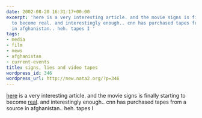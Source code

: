```yaml
---
date: 2002-08-20 16:31:17+00:00
excerpt: 'here is a very interesting article. and the movie signs is finally starting
  to become real. and interestingly enough.. cnn has purchased tapes from a source
  in afghanistan.. heh. tapes I '
tags:
- media
- film
- news
- afghanistan
- current-events
title: signs, lies and video tapes
wordpress_id: 346
wordpress_url: http://new.nata2.org/?p=346
---
```


<a href="http://www.scoop.co.nz/mason/stories/HL0208/S00068.htm">here</a> is a very interesting article. and the movie signs is finally starting to become <a href="http://www.timesonline.co.uk/article/0,,3-389122,00.html">real</a>. and interestingly enough.. cnn has purchased tapes from a source in afghanistan.. heh. tapes I